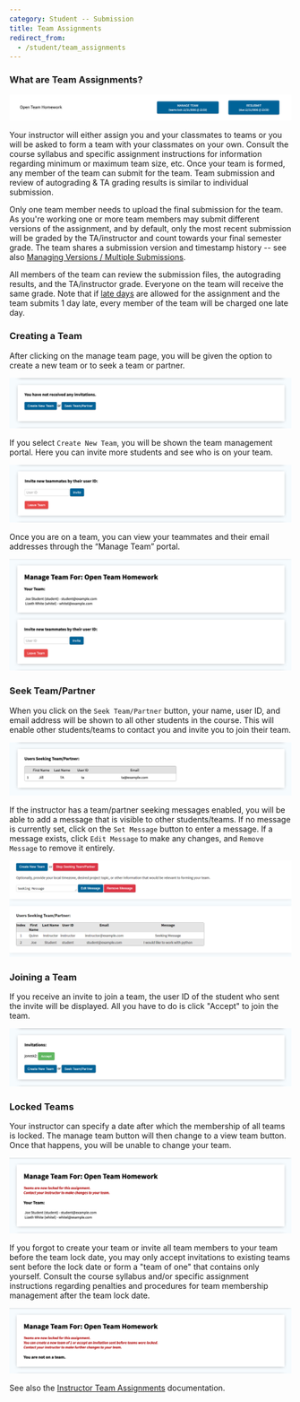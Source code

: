 ```yaml
---
category: Student -- Submission
title: Team Assignments
redirect_from:
  - /student/team_assignments
---
```


### What are Team Assignments?

![](/images/team_navigation.png)

Your instructor will either assign you and your classmates to teams or
you will be asked to form a team with your classmates on your own.
Consult the course syllabus and specific assignment instructions for
information regarding minimum or maximum team size, etc.  Once your
team is formed, any member of the team can submit for the team.  Team
submission and review of autograding & TA grading results is similar
to individual submission.


Only one team member needs to upload the final submission for the team.
As you're working one or more team members may submit different versions of the assignment,
and by default, only the most recent submission will be graded by the
TA/instructor and count towards your final semester grade.
The team shares a submission version and timestamp history --
see also [Managing Versions / Multiple Submissions](managing_versions).

All members of the team can review the submission files, the
autograding results, and the TA/instructor grade.  Everyone on the
team will receive the same grade.  Note that if [late days](late_days) are allowed
for the assignment and the team submits 1 day late, every member of
the team will be charged one late day.



### Creating a Team

After clicking on the manage team page, you will be given the option
to create a new team or to seek a team or partner.

![](/images/team_invitations.png)

If you select ```Create New Team```, you will be shown the team
management portal. Here you can invite more students and see who is on
your team.

![](/images/team_invite.png)

Once you are on a team, you can view your teammates and their email
addresses through the “Manage Team” portal.

![](/images/team_manage.png)

### Seek Team/Partner

When you click on the ```Seek Team/Partner``` button, your name, user
ID, and email address will be shown to all other students in the
course.  This will enable other students/teams to contact you and
invite you to join their team.

![](/images/team_seeking.png)

If the instructor has a team/partner seeking messages enabled, you will
be able to add a message that is visible to other students/teams. 
If no message is currently set, click on the ```Set Message``` 
button to enter a message. If a message exists, click ```Edit Message```
to make any changes, and ```Remove Message``` to remove it entirely.

![](/images/team_seeking_message.png)

### Joining a Team

If you receive an invite to join a team, the user ID of the student
who sent the invite will be displayed.  All you have to do is click
"Accept" to join the team.

![](/images/team_invitations_2.png)


### Locked Teams

Your instructor can specify a date after which the membership of all
teams is locked. The manage team button will then change to a view
team button. Once that happens, you will be unable to change your
team.

![](/images/team_manage_2.png)

If you forgot to create your team or invite all team members to your team before the team lock date, you
may only accept invitations to existing teams sent before the lock date or
form a "team of one" that contains only yourself.  Consult the course
syllabus and/or specific assignment instructions regarding penalties
and procedures for team membership management after the team lock
date.

![](/images/team_manage_3.png)


See also the [Instructor Team Assignments](/instructor/team_assignments) documentation.